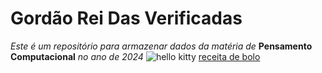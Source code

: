 # Gordão Rei Das Verificadas 
_Este é um repositório para armazenar dados da matéria de_ **Pensamento Computacional** _no ano de 2024_
![hello kitty](https://media1.tenor.com/m/9Cxjz_gPOhEAAAAC/hello-kitty.gif)
[receita de bolo](https://www.google.com/aclk?sa=l&ai=DChcSEwiK5ffj0KaIAxWqVEgAHbBlBtcYABAAGgJjZQ&co=1&ase=2&gclid=CjwKCAjw59q2BhBOEiwAKc0ijX7IJavUa-rVrWRsSLYdv_Duud5CRZHknw0Eh3m18PX9bypiYJ1P0xoCxtYQAvD_BwE&sig=AOD64_25plxhiIF2Pj_WVAGxG7UlXSwkCQ&q&nis=4&adurl&ved=2ahUKEwiRw_Pj0KaIAxWGr5UCHc74DC0Q0Qx6BAgLEAE)
